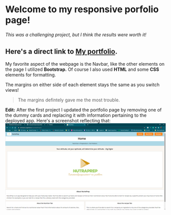 # Welcome to my responsive porfolio page!

###### This was a challenging project, but I think the results were worth it! 

## Here's a direct link to [My portfolio](https://marcymar.github.io/responsiveportfolio/).

My favorite aspect of the webpage is the Navbar, like the other elements on the page I utilized **Bootstrap.**  Of course I also used **HTML** and some **CSS** elements for formatting.  

The margins on either side of each element stays the same as you switch views! 
> The margins defintely gave me the most trouble. 

**Edit:**
After the first project I updated the portfolio page by removing one of the dummy cards and replacing it with information pertaining to the deployed app.  Here's a screenshot reflecting that: 
![](assets/project1screencap.png)


